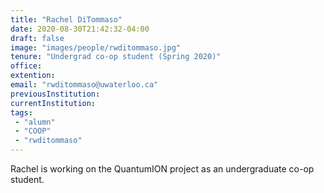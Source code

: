 ```yaml
---
title: "Rachel DiTommaso"
date: 2020-08-30T21:42:32-04:00
draft: false
image: "images/people/rwditommaso.jpg"
tenure: "Undergrad co-op student (Spring 2020)"
office:
extention:
email: "rwditommaso@uwaterloo.ca"
previousInstitution: 
currentInstitution: 
tags:
 - "alumn"
 - "COOP"
 - "rwditommaso"
---
```


Rachel is working on the QuantumION project as an undergraduate co-op student.